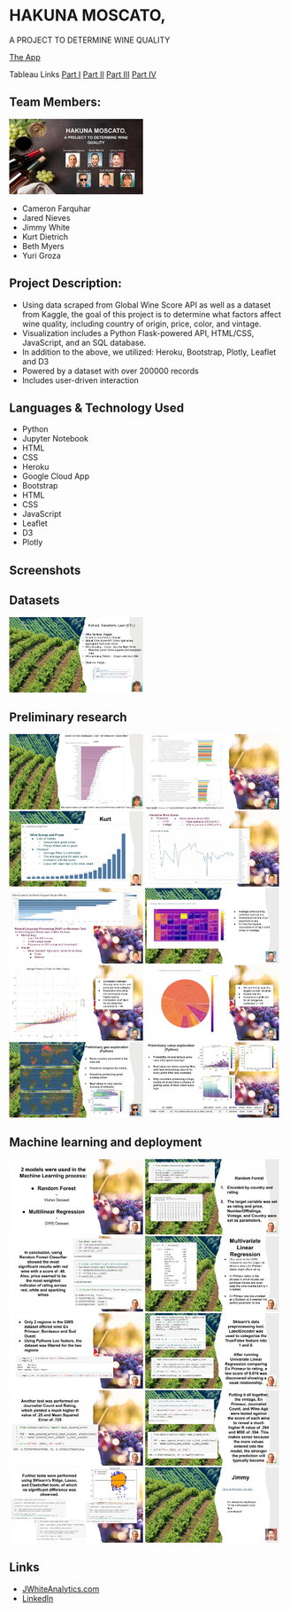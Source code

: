 # HAKUNA MOSCATO,
A PROJECT TO DETERMINE WINE QUALITY

[The App](https://hakuna-moscato.ue.r.appspot.com)

Tableau Links
[Part I](https://public.tableau.com/app/profile/beth.myers/viz/MiscWines/MiscWineDashboard)
[Part II](https://public.tableau.com/app/profile/beth.myers/viz/Mapofwinessizedbyscore/Map)
[Part III](https://public.tableau.com/app/profile/beth.myers/viz/AvePricepercountry/AvePricecountry)
[Part IV](https://public.tableau.com/app/profile/kurt.dietrich5254/viz/v1WineWorkbook/ScorebyKeyReviewWord_1)

## Team Members:
<img src="IMG/Wine.jpg" width=48%>

* Cameron Farquhar
* Jared Nieves
* Jimmy White
* Kurt Dietrich
* Beth Myers
* Yuri Groza

## Project Description:

* Using data scraped from Global Wine Score API as well as a dataset from Kaggle, the goal of this project is to determine what factors affect wine quality, including country of origin, price, color, and vintage.
* Visualization includes a Python Flask-powered API, HTML/CSS, JavaScript, and an SQL database.
* In addition to the above, we utilized: Heroku, Bootstrap, Plotly, Leaflet and D3
* Powered by a dataset with over 200000 records
* Includes user-driven interaction

## Languages & Technology Used

- Python
- Jupyter Notebook
- HTML
- CSS
- Heroku
- Google Cloud App
- Bootstrap
- HTML
- CSS
- JavaScript
- Leaflet
- D3
- Plotly

## Screenshots

## Datasets
<img src="IMG/Wine (1).jpg" width=48%>

## Preliminary research
<img src="IMG/Wine (3).jpg" width=48%> <img src="IMG/Wine (4).jpg" width=48%>
<img src="IMG/Wine (5).jpg" width=48%> <img src="IMG/Wine (6).jpg" width=48%>
<img src="IMG/Wine (7).jpg" width=48%> <img src="IMG/Wine (8).jpg" width=48%>
<img src="IMG/Wine (9).jpg" width=48%> <img src="IMG/Wine (10).jpg" width=48%>
<img src="IMG/Wine (11).jpg" width=48%> <img src="IMG/Wine (12).jpg" width=48%>
## Machine learning and deployment
<img src="IMG/Wine (14).jpg" width=48%> <img src="IMG/Wine (15).jpg" width=48%>
<img src="IMG/Wine (16).jpg" width=48%> <img src="IMG/Wine (17).jpg" width=48%>
<img src="IMG/Wine (18).jpg" width=48%> <img src="IMG/Wine (19).jpg" width=48%>
<img src="IMG/Wine (20).jpg" width=48%> <img src="IMG/Wine (21).jpg" width=48%>
<img src="IMG/Wine (22).jpg" width=48%> <img src="IMG/Wine (23).jpg" width=48%>

## Links
- [JWhiteAnalytics.com](https://jwhiteanalytics.com)
- [LinkedIn](https://www.linkedin.com/in/jimmywhite1987)

